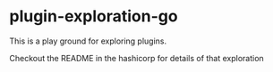 # plugin-exploration-go

This is a play ground for exploring plugins. 

Checkout the README in the hashicorp for details of that exploration